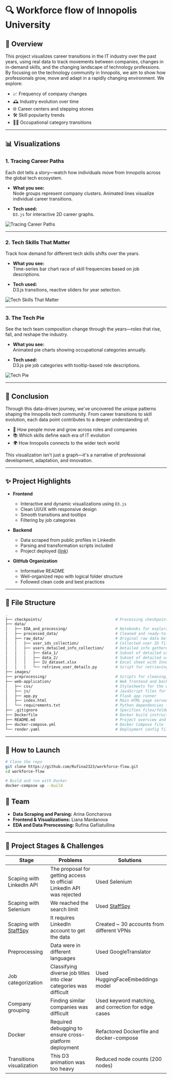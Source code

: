 # 🔍 Workforce flow of Innopolis University

## 📌 Overview

This project visualizes career transitions in the IT industry over the past years, using real data to track movements between companies, changes in in-demand skills, and the changing landscape of technology professions. By focusing on the technology community in Innopolis, we aim to show how professionals grow, move and adapt in a rapidly changing environment.
We explore:

- 📈 Frequency of company changes  
- 🕰️ Industry evolution over time  
- 🌐 Career centers and stepping stones  
- 🛠️ Skill popularity trends  
- 🧑‍💻 Occupational category transitions  

---

## 📊 Visualizations

### 1. **Tracing Career Paths**  
Each dot tells a story—watch how individuals move from Innopolis across the global tech ecosystem.

- **What you see:**  
  Node groups represent company clusters. Animated lines visualize individual career transitions.  

- **Tech used:**  
  `D3.js` for interactive 2D career graphs.

![Tracing Career Paths](public/gifs/tracing-career-paths.gif)

---

### 2. **Tech Skills That Matter**  
Track how demand for different tech skills shifts over the years.

- **What you see:**  
  Time-series bar chart race of skill frequencies based on job descriptions.

- **Tech used:**  
  D3.js transitions, reactive sliders for year selection.

![Tech Skills That Matter](public/gifs/skills-over-time.gif)

---

### 3. **The Tech Pie**  
See the tech team composition change through the years—roles that rise, fall, and reshape the industry.

- **What you see:**  
  Animated pie charts showing occupational categories annually.

- **Tech used:**  
  D3.js pie job categories with tooltip-based role descriptions.

![Tech Pie](public/gifs/tech-pie.gif)

---

## 📌 Conclusion

Through this data-driven journey, we've uncovered the unique patterns shaping the Innopolis tech community. From career transitions to skill evolution, each data point contributes to a deeper understanding of:

- 🚀 How people move and grow across roles and companies  
- 📚 Which skills define each era of IT evolution  
- 🌍 How Innopolis connects to the wider tech world  

This visualization isn't just a graph—it's a narrative of professional development, adaptation, and innovation.

---

## ✨ Project Highlights

- **Frontend**  
  - Interactive and dynamic visualizations using `D3.js`  
  - Clean UI/UX with responsive design  
  - Smooth transitions and tooltips
  - Filtering by job categories  

- **Backend**  
  - Data scraped from public profiles in LinkedIn  
  - Parsing and transformation scripts included  
  - Project deployed ([link](https://workforce-flow.onrender.com/))

- **GitHub Organization**  
  - Informative README  
  - Well-organized repo with logical folder structure  
  - Followed clean code and best practices  

---

## 📁 File Structure
```bash
.
├── checkpoints/                                # Processing checkpoints
├── data/ 
│   ├── EDA_and_processing/                     # Notebooks for exploratory data analysis
│   ├── processed_data/                         # Cleaned and ready-to-use .json files
│   ├── raw_data/                               # Original raw data before processing
│   │   ├── user_ids_collection/                # Collected user ID files from initial data scraping
│   │   ├── users_detailed_info_collection/     # Detailed info gathered per user
│   │   │   ├── data_1/                         # Subset of detailed user data (part 1)
│   │   │   ├── data_2/                         # Subset of detailed user data (part 2)
│   │   │   ├── IU_dataset.xlsx                 # Excel sheet with Innopolis University user data
│   │   │   └── retrieve_user_details.py        # Script for retrieving detailed user info
├── images/
├── preprocessing/                              # Scripts for cleaning, and transforming raw data to .json
├── web-application/                            # Web frontend and backend serving the visualizations
│   ├── css/                                    # Stylesheets for the web interface
│   ├── js/                                     # JavaScript files for interactivity and visualizations
│   ├── app.py                                  # Flask app runner
│   ├── index.html                              # Main HTML page served by the web app
│   └── requirements.txt                        # Python dependencies for the web app
├── .gitignore                                  # Specifies files/folders Git should ignore
├── Dockerfile                                  # Docker build instructions for app containerization
├── README.md                                   # Project overview and documentation
├── docker-compose.yml                          # Docker Compose file
└── render.yaml                                 # Deployment config file for Render.com
```

---

## 🚀 How to Launch

```bash
# Clone the repo
git clone https://github.com/Rufina2323/workforce-flow.git
cd workforce-flow

# Build and run with Docker
docker-compose up --build
```

## 🧩 Team

- **Data Scraping and Parsing:** Arina Goncharova  
- **Frontend & Visualizations:** Liana Mardanova  
- **EDA and Data Prerocessing:** Rufina Gafiiatullina  

---

## 🧱 Project Stages & Challenges

| Stage           | Problems                                      |Solutions                                      |
|------------------|----------------------------------------------------------|----------------------------------------------------------|
| Scaping with LinkedIn API         | The proposal for getting access to official LinkedIn API was rejected             | Used Selenium |
| Scaping with Selenium     | We reached the search limit            | Used [StaffSpy](https://github.com/cullenwatson/StaffSpy) |
| Scaping with [StaffSpy](https://github.com/cullenwatson/StaffSpy)     | It requires LinkedIn account to get the data            | Created ~ 30 accounts from different VPNs |
| Preprocessing    | Data were in different languages           | Used GoogleTranslator |
| Job categorization    | Classifying diverse job titles into clear categories was difficult | Used HuggingFaceEmbeddings model |
| Company grouping    | Finding similar companies was difficult  | Used keyword matching, and correction for edge cases|
| Docker           | Required debugging to ensure cross-platform deployment   | Refactored Dockerfile and docker-compose|
| Transitions visualization   | This D3 animation was too heavy   | Reduced node counts (200 nodes) |
